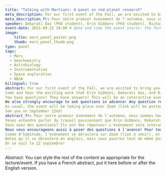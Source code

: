 ```yaml
---
title: "Talking with Martians: A panel on red-planet research"
meta_description: For our first event of the Fall, we are excited to bring you a panel with three McGill Researchers who study our fascinating neighbor, Mars!
meta_description_fr: Pour notre premier événement de l'automne, nous sommes heureux de vous présenter un panel avec trois chercheurs de McGill qui étudient notre voisine fascinante, Mars!
speaker: Debarati Das (PhD student), Erin Gibbons (PhD student), Richard Léveillé (Professor)
event-date: 2021-09-22 19:00 # date and time the event starts- the format is important!
image:
    title: mars_panel_poster.png
    thumb: mars_panel_thumb.png
type: panel
tags:
  - Mars
  - Geochemistry
  - Astrobiology
  - Instrumentation
  - Space exploration
  - NASA
bilingual: true
abstract: For our first event of the Fall, we are excited to bring you a panel with three McGill Researchers who study our fascinating neighbor, Mars!
Come and hear the exciting work that Erin Gibbons, Debarati Das, and Richard Léveillé do related to Mars, its habitability, and the high-tech robots that we land on its surface!
You have questions? They have answers! This will be an interactive event where you will be able to ask questions and have the panelists discuss them at length.
We also strongly encourage to ask questions in advance! Any question related to Mars, ask here: <https://forms.gle/WU1X4RWQb4pifzz99>
As usual, the event will be taking place over Zoom (link will be posted shortly), and livestreamed to Youtube. Go to our Facebook event page for details on how-to stream! <https://fb.me/e/dNY4metHD>
See you on September 22nd!
abstract_fr: Pour notre premier événement de l'automne, nous sommes heureux de vous présenter un panel avec trois chercheurs de McGill qui étudient notre voisine fascinante, Mars!
Venez entendre parler du travail passionnant que Erin Gibbons, Debarati Das et Richard Léveillé font relié à Mars, son habitabilité, et les robots high-tech qu'on envoie à sa surface!
Vous avez des questions? Ils ont des réponses! L'événement sera interactif, et les panélistes pourront discuter de vos questions en profondeur.
Nous vous encourageons aussi à poser des questions à l'avance! Pour toute interrogation concernant Mars, écrivez nous ici: <https://forms.gle/WU1X4RWQb4pifzz99>
Comme d'habitude, l'événement se déroulera sur Zoom (lien à venir), et diffusé en direct sur Youtube. Visitez notre Facebook event page pour les détails de la diffusion! <https://fb.me/e/dNY4metHD> 
Notez qu'il se déroulera en anglais, mais vous pourrez tout de même poser des questions en français qui seront traduites.
On se voit le 22 septembre!
---
```

*Abstract:*
You can style the rest of the content as appropriate for the lecture/event. If you have a French abstract, put it here before or after the English version.
